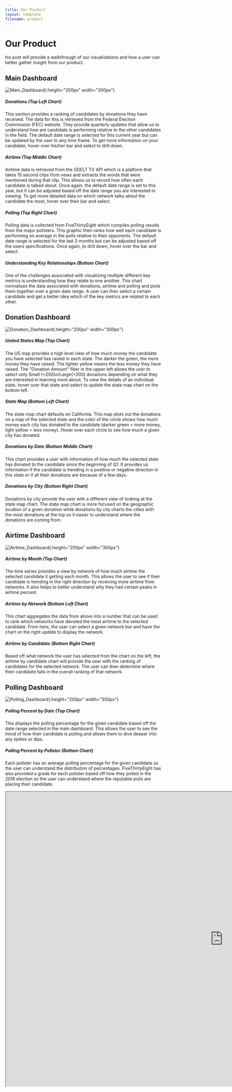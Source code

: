```yaml
---
title: Our Product
layout: template
filename: product
--- 
```


# Our Product    

his post will provide a walkthrough of our visualizations and how a user can better gather insight from our product.

## Main Dashboard
![Main_Dashboard](Main_Dashboard.jpg){:height="200px" width="300px"} <br/>

##### Donations (Top Left Chart)
This section provides a ranking of candidates by donations they have received. The data for this is retrieved from the Federal Election Commission (FEC) website. They provide quarterly updates that allow us to understand how are candidate is performing relative to the other candidates in the field. The default date range is selected for this current year but can be updated by the user to any time frame. To get more information on your candidate, hover over his/her bar and select to drill down.

##### Airtime (Top Middle Chart)
Airtime data is retrieved from the GDELT TV API which is a platform that takes 15 second clips from news and extracts the words that were mentioned during that clip. This allows us to record how often each candidate is talked about. Once again, the default date range is set to this year, but it can be adjusted based off the date range you are interested in viewing. To get more detailed data on which network talks about the candidate the most, hover over their bar and select.

##### Polling (Top Right Chart) 
Polling data is collected from FiveThirtyEight which compiles polling results from the major pollsters. This graphic then ranks how well each candidate is performing on average in the polls relative to their opponents. The default date range is selected for the last 3 months but can be adjusted based off the users specifications. Once again, to drill down, hover over the bar and select.

##### Understanding Key Relationships (Bottom Chart)
One of the challenges associated with visualizing multiple different key metrics is understanding how they relate to one another. This chart normalizes the data associated with donations, airtime and polling and plots them together over a given date range. A user can then select a certain candidate and get a better idea which of the key metrics are related to each other.

## Donation Dashboard
![Donation_Dashboard](Donation_Dashboard.jpg){:height="200px" width="300px"} <br/>

##### United States Map (Top Chart)
The US map provides a high level view of how much money the candidate you have selected has raised in each state. The darker the green, the more money they have raised. The lighter yellow means the less money they have raised. The "Donation Amount" filter in the upper left allows the user to select only Small (<$200) or Large (>$200) donations depending on what they are interested in learning more about. To view the details of an individual state, hover over that state and select to update the state map chart on the bottom left.

##### State Map (Bottom Left Chart)
The state map chart defaults on California. This map plots out the donations on a map of the selected state and the color of the circle shows how much money each city has donated to the candidate (darker green = more money, light yellow = less money). Hover over each circle to see how much a given city has donated.

##### Donations by Date (Bottom Middle Chart)
This chart provides a user with information of how much the selected state has donated to the candidate since the beginning of Q1. It provides us information if the candidate is trending in a positive or negative direction in this state or if all their donations are because of a few days.

##### Donations by City (Bottom Right Chart)
Donations by city provide the user with a different view of looking at the state map chart. The state map chart is more focused on the geographic location of a given donation while donations by city charts the cities with the most donations at the top so it easier to understand where the donations are coming from.


## Airtime Dashboard
![Airtime_Dashboard](Airtime_Dashboard.jpg){:height="200px" width="300px"} <br/>

##### Airtime by Month (Top Chart)
The time series provides a view by network of how much airtime the selected candidate it getting each month. This allows the user to see if their candidate is trending in the right direction by receiving more airtime from networks. It also helps to better understand why they had certain peaks in airtime percent.

##### Airtime by Network (Bottom Left Chart)
This chart aggregates the data from above into a number that can be used to rank which networks have devoted the most airtime to the selected candidate. From here, the user can select a given network bar and have the chart on the right update to display the network.

##### Airtime by Candidate (Bottom Right Chart)
Based off what network the user has selected from the chart on the left, the airtime by candidate chart will provide the user with the ranking of candidates for the selected network. The user can then determine where their candidate falls in the overall ranking of that network.


## Polling Dashboard
![Polling_Dashboard](Polling_Dashboard.jpg){:height="200px" width="300px"} <br/>

##### Polling Percent by Date (Top Chart)
This displays the polling percentage for the given candidate based off the date range selected in the main dashboard. This allows the user to see the trend of how their candidate is polling and allows them to dive deeper into any spikes or dips.

##### Polling Percent by Pollster (Bottom Chart)
Each pollster has an average polling percentage for the given candidate so the user can understand the distribution of percentages. FiveThirtyEight has also provided a grade for each pollster based off how they polled in the 2016 election so the user can understand where the reputable polls are placing their candidate.

<iframe src="https://public.tableau.com/views/Candidate_Visualizations/Main?:showVizHome=no&:embed=true" align = "center" width = "1400" height = "950"></iframe>
